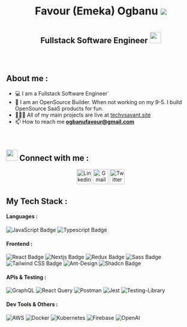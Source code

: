 <div align="center">
	<h1>Favour (Emeka) Ogbanu <img src="https://img.shields.io/badge/Techy-Savant-blue"> <h1/>
	<h2> Fullstack Software Engineer <img src="https://media.giphy.com/media/WUlplcMpOCEmTGBtBW/giphy.gif" width="30"> <h2/> 
	  
</div>

<br/>
 


<h2 align="start">
	About me :
</h2>
  
- 💻 I am a Fullstack Software Engineer`
- 🔧 I am an OpenSource Builder. When not working on my 9-5. I build OpenSource SaaS products for fun.
- 👨🏽‍💻 All of my main projects are live at [techysavant.site](https://techysavant.site)
- 📫 How to reach me **ogbanufavour@gmail.com**


<br>

<h2 align="start">
	 <img src="https://media.giphy.com/media/iY8CRBdQXODJSCERIr/giphy.gif" width="30px"> Connect with me :
</h2>

<div align="center" >
	<a href="https://www.linkedin.com/in/chukwuemeka-ogbanu-65791b244/"><img src="https://www.vectorlogo.zone/logos/linkedin/linkedin-tile.svg" alt="Linkedin" width="40px" height="40px" /></a>
	<a href="mailto:ogbanufavour@gmail.com"><img img src="https://www.vectorlogo.zone/logos/gmail/gmail-icon.svg" alt="Gmail" width="40px" height="40px" /></a>
	<a href="https://twitter.com/Chukwuemeka_OGB"><img src="https://www.vectorlogo.zone/logos/twitter/twitter-tile.svg" alt="Twitter" width="40px" height="40px" /></a>
	
</div>

<h2 align="start">
	My Tech Stack  :
</h2>

<h4 align="start">
	Languages  :
</h4>

![JavaScript Badge](https://img.shields.io/badge/JavaScript-F7DF1E?logo=javascript&logoColor=000&style=for-the-badge)
![Typescript Badge](https://shields.io/badge/TypeScript-3178C6?logo=TypeScript&logoColor=FFF&style=for-the-badge)
<br>

<h4 align="start">
	Frontend  :
</h4>

![React Badge](https://img.shields.io/badge/React-61DAFB?logo=react&logoColor=000&style=for-the-badge)
![Nextjs Badge](https://img.shields.io/badge/next.js-000000?style=for-the-badge&logo=nextdotjs&logoColor=white)
![Redux Badge](https://img.shields.io/badge/Redux-764ABC?logo=redux&logoColor=fff&style=for-the-badge)
![Sass Badge](https://img.shields.io/badge/Sass-C69?logo=sass&logoColor=fff&style=for-the-badge)
![Tailwind CSS Badge](https://img.shields.io/badge/Tailwind%20CSS-06B6D4?logo=tailwindcss&logoColor=fff&style=for-the-badge)
![Ant-Design](https://img.shields.io/badge/-AntDesign-%230170FE?style=for-the-badge&logo=ant-design&logoColor=white)
![Shadcn Badge](https://img.shields.io/badge/shadcn-000000?style=for-the-badge&logoColor=white)
<br>

<h4 align="start">
	APIs & Testing  :
</h4>

![GraphQL](https://img.shields.io/badge/-GraphQL-E10098?style=for-the-badge&logo=graphql&logoColor=white)
![React Query](https://img.shields.io/badge/-React%20Query-FF4154?style=for-the-badge&logo=react%20query&logoColor=white)
![Postman](https://img.shields.io/badge/Postman-FF6C37?style=for-the-badge&logo=postman&logoColor=white)
![Jest](https://img.shields.io/badge/-jest-%23C21325?style=for-the-badge&logo=jest&logoColor=white)
![Testing-Library](https://img.shields.io/badge/-TestingLibrary-%23E33332?style=for-the-badge&logo=testing-library&logoColor=white)
<br>

<h4 align="start">
	Dev Tools & Others  :
</h4>

![AWS](https://img.shields.io/badge/AWS-%23FF9900.svg?style=for-the-badge&logo=amazon-aws&logoColor=white)
![Docker](https://img.shields.io/badge/docker-%230db7ed.svg?style=for-the-badge&logo=docker&logoColor=white)
![Kubernetes](https://img.shields.io/badge/kubernetes-%23326ce5.svg?style=for-the-badge&logo=kubernetes&logoColor=white)
![Firebase](https://img.shields.io/badge/firebase-a08021?style=for-the-badge&logo=firebase&logoColor=ffcd34)
![OpenAI](https://img.shields.io/badge/OpenAI-black?style=for-the-badge&logo=openai&logoColor=white)
<br>





